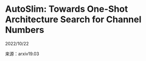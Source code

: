 # AutoSlim: Towards One-Shot Architecture Search for Channel Numbers      

2022/10/22    

来源：arxiv19.03    
